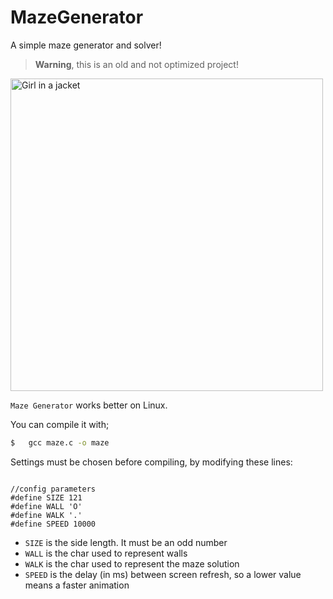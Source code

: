 # MazeGenerator
A simple maze generator and solver!

> <b>Warning</b>, this is an old and not optimized project!

<img src="img/preview.gif?raw=true" alt="Girl in a jacket" width="500" height="500"> 



`Maze Generator` works better on Linux.

You can compile it with;

```sh
$   gcc maze.c -o maze
```

Settings must be chosen before compiling, by modifying these lines:

```

//config parameters
#define SIZE 121
#define WALL 'O'
#define WALK '.'
#define SPEED 10000

```
* `SIZE` is the side length. It must be an odd number
* `WALL` is the char used to represent walls
* `WALK` is the char used to represent the maze solution
* `SPEED` is the delay (in ms) between screen refresh, so a lower value means a faster animation

